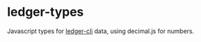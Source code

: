 # ledger-types

Javascript types for [ledger-cli](https://ledger-cli.org) data, using decimal.js for numbers.
